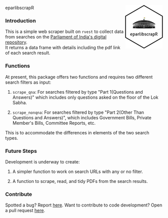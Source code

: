 eparlibscrapR <img src='man/figures/logo.png' align="right" height="139" />


### Introduction

This is a simple web scraper built on `rvest` to collect data from searches on the [Parliament of India's digital repository](https://eparlib.nic.in).\
It returns a data frame with details including the pdf link of each search result.


### Functions

At present, this package offers two functions and requires two different search filters as input:

1. `scrape_qna`: For searches filtered by type "Part 1(Questions and Answers)" which includes only questions asked on the floor of the Lok Sabha.

2. `scrape_nonqna`: For searches filtered by type "Part 2(Other Than Questions and Answers)", which includes Government Bills, Private Member's Bills, Committee Reports, etc.

This is to accommodate the differences in elements of the two search types.


### Future Steps

Development is underway to create:

1. A simpler function to work on search URLs with any or no filter.

2. A function to scrape, read, and tidy PDFs from the search results.


### Contribute

Spotted a bug? Report [here](https://github.com/avkarandikar/eparlibscrapR/issues). Want to contribute to code development? Open a pull request [here](https://github.com/avkarandikar/eparlibscrapR).
